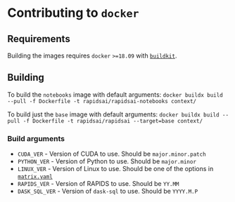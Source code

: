 # Contributing to `docker`

## Requirements

Building the images requires `docker` `>=18.09` with [`buildkit`](https://docs.docker.com/build/buildkit/).

## Building

To build the `notebooks` image with default arguments: `docker buildx build --pull -f Dockerfile -t rapidsai/rapidsai-notebooks context/`

To build just the `base` image with default arguments: `docker buildx build --pull -f Dockerfile -t rapidsai/rapidsai --target=base context/`

### Build arguments

- `CUDA_VER` - Version of CUDA to use. Should be `major.minor.patch`
- `PYTHON_VER` - Version of Python to use. Should be `major.minor`
- `LINUX_VER` - Version of Linux to use. Should be one of the options in [`matrix.yaml`](matrix.yaml)
- `RAPIDS_VER` - Version of RAPIDS to use. Should be `YY.MM`
- `DASK_SQL_VER` - Version of `dask-sql` to use. Should be `YYYY.M.P`